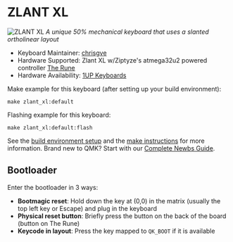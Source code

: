 # ZLANT XL

![ZLANT XL](https://imgur.com/Vcmjwro.jpg)
_A unique 50% mechanical keyboard that uses a slanted ortholinear layout_

- Keyboard Maintainer: [chrisgve](https://github.com/chrisgve)
- Hardware Supported: Zlant XL w/Ziptyze's atmega32u2 powered controller [The Rune](https://1upkeyboards.com/shop/controllers/the-rune-by-ziptyze/)
- Hardware Availability: [1UP Keyboards](https://1upkeyboards.com/shop/keyboard-kits/diy-40-kits/zlantxl-50-mechanical-keyboard-kit/)

Make example for this keyboard (after setting up your build environment):

    make zlant_xl:default

Flashing example for this keyboard:

    make zlant_xl:default:flash

See the [build environment setup](https://docs.qmk.fm/#/getting_started_build_tools) and the [make instructions](https://docs.qmk.fm/#/getting_started_make_guide) for more information. Brand new to QMK? Start with our [Complete Newbs Guide](https://docs.qmk.fm/#/newbs).

## Bootloader

Enter the bootloader in 3 ways:

- **Bootmagic reset**: Hold down the key at (0,0) in the matrix (usually the top left key or Escape) and plug in the keyboard
- **Physical reset button**: Briefly press the button on the back of the board (button on The Rune)
- **Keycode in layout**: Press the key mapped to `QK_BOOT` if it is available
